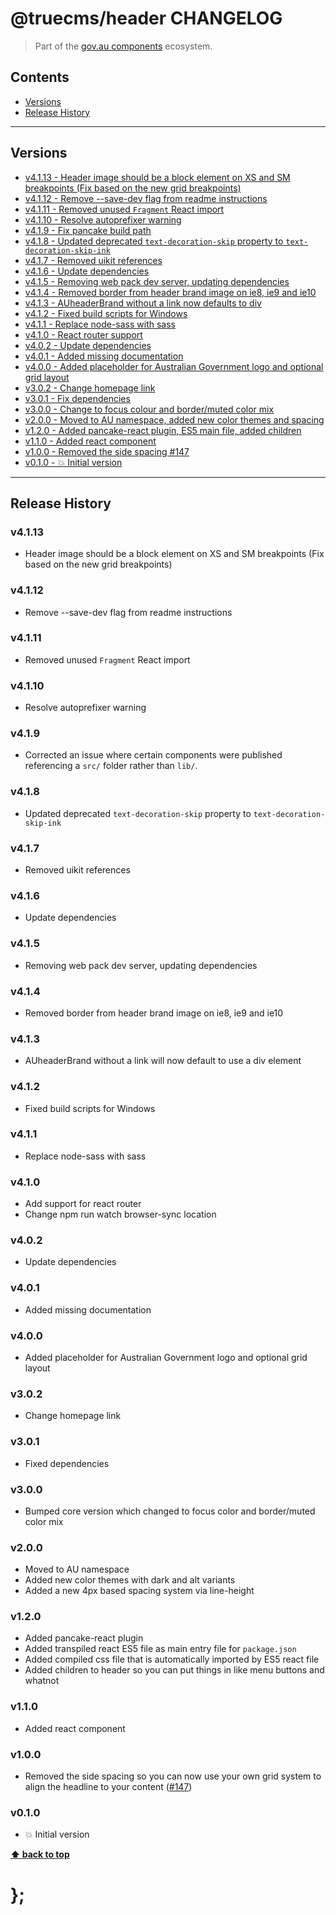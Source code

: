 @truecms/header CHANGELOG
======================

> Part of the [gov.au components](https://github.com/truecms/design-system-components/) ecosystem.


## Contents

* [Versions](#install)
* [Release History](#release-history)


----------------------------------------------------------------------------------------------------------------------------------------------------------------


## Versions

* [v4.1.13 - Header image should be a block element on XS and SM breakpoints (Fix based on the new grid breakpoints)](#v4113)
* [v4.1.12 - Remove --save-dev flag from readme instructions](#v4112)
* [v4.1.11 - Removed unused `Fragment` React import](#v4111)
* [v4.1.10 - Resolve autoprefixer warning](#v4110)
* [v4.1.9 - Fix pancake build path](#v419)
* [v4.1.8 - Updated deprecated `text-decoration-skip` property to `text-decoration-skip-ink`](#v418)
* [v4.1.7 - Removed uikit references](#v417)
* [v4.1.6 - Update dependencies](#v416)
* [v4.1.5 - Removing web pack dev server, updating dependencies](#v415)
* [v4.1.4 - Removed border from header brand image on ie8, ie9 and ie10](#v414)
* [v4.1.3 - AUheaderBrand without a link now defaults to div](#v413)
* [v4.1.2 - Fixed build scripts for Windows](#v412)
* [v4.1.1 - Replace node-sass with sass](#v411)
* [v4.1.0 - React router support](#v410)
* [v4.0.2 - Update dependencies](#v402)
* [v4.0.1 - Added missing documentation](#v401)
* [v4.0.0 - Added placeholder for Australian Government logo and optional grid layout](#v400)
* [v3.0.2 - Change homepage link](#v302)
* [v3.0.1 - Fix dependencies](#v301)
* [v3.0.0 - Change to focus colour and border/muted color mix](#v300)
* [v2.0.0 - Moved to AU namespace, added new color themes and spacing](#v200)
* [v1.2.0 - Added pancake-react plugin, ES5 main file, added children](#v120)
* [v1.1.0 - Added react component](#v110)
* [v1.0.0 - Removed the side spacing #147](#v100)
* [v0.1.0 - 💥 Initial version](#v010)


----------------------------------------------------------------------------------------------------------------------------------------------------------------


## Release History

### v4.1.13

- Header image should be a block element on XS and SM breakpoints (Fix based on the new grid breakpoints)


### v4.1.12

- Remove --save-dev flag from readme instructions


### v4.1.11

- Removed unused `Fragment` React import


### v4.1.10

- Resolve autoprefixer warning


### v4.1.9

- Corrected an issue where certain components were published referencing a `src/` folder rather than `lib/`.


### v4.1.8

- Updated deprecated `text-decoration-skip` property to `text-decoration-skip-ink`


### v4.1.7

- Removed uikit references


### v4.1.6

- Update dependencies


### v4.1.5

- Removing web pack dev server, updating dependencies


### v4.1.4

- Removed border from header brand image on ie8, ie9 and ie10


### v4.1.3

- AUheaderBrand without a link will now default to use a div element


### v4.1.2

- Fixed build scripts for Windows


### v4.1.1

- Replace node-sass with sass


### v4.1.0

- Add support for react router
- Change npm run watch browser-sync location


### v4.0.2

- Update dependencies


### v4.0.1

- Added missing documentation


### v4.0.0

- Added placeholder for Australian Government logo and optional grid layout


### v3.0.2

- Change homepage link


### v3.0.1

- Fixed dependencies


### v3.0.0

- Bumped core version which changed to focus color and border/muted color mix


### v2.0.0

- Moved to AU namespace
- Added new color themes with dark and alt variants
- Added a new 4px based spacing system via line-height


### v1.2.0

- Added pancake-react plugin
- Added transpiled react ES5 file as main entry file for `package.json`
- Added compiled css file that is automatically imported by ES5 react file
- Added children to header so you can put things in like menu buttons and whatnot


### v1.1.0

- Added react component


### v1.0.0

- Removed the side spacing so you can now use your own grid system to align the headline to your content
	([#147](https://github.com/truecms/design-system-components/issues/147))


### v0.1.0

- 💥 Initial version


**[⬆ back to top](#contents)**


# };
